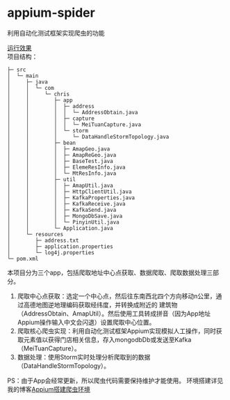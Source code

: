 # appium-spider
利用自动化测试框架实现爬虫的功能  

<a href="http://github-blog.oss-cn-shenzhen.aliyuncs.com/2019-3-1.gif">运行效果</a>  
项目结构：
```
├─ src
│  └─ main
│     ├─ java
│     │  └─ com
│     │     └─ chris
│     │        ├─ app
│     │        │  ├─ address
│     │        │  │  └─ AddressObtain.java
│     │        │  ├─ capture
│     │        │  │  └─ MeiTuanCapture.java
│     │        │  └─ storm
│     │        │     └─ DataHandleStormTopology.java
│     │        ├─ bean
│     │        │  ├─ AmapGeo.java
│     │        │  ├─ AmapReGeo.java
│     │        │  ├─ BaseTest.java
│     │        │  ├─ ElemeResInfo.java
│     │        │  └─ MtResInfo.java
│     │        ├─ util
│     │        │  ├─ AmapUtil.java
│     │        │  ├─ HttpClientUtil.java
│     │        │  ├─ KafkaProperties.java
│     │        │  ├─ KafkaReceive.java
│     │        │  ├─ KafkaSend.java
│     │        │  ├─ MongoDbSave.java
│     │        │  └─ PinyinUtil.java
│     │        └─ Application.java
│     └─ resources
│        ├─ address.txt
│        ├─ application.properties
│        └─ log4j.properties
└─ pom.xml
```
本项目分为三个app，包括爬取地址中心点获取、数据爬取、爬取数据处理三部分。
1. 爬取中心点获取：选定一个中心点，然后往东南西北四个方向移动n公里，通过高德地图逆地理编码获取经纬度，并转换成附近的
建筑物（AddressObtain、AmapUtil）。然后使用工具转成拼音（因为App地址Appium操作输入中文会闪退）设置爬取中心位置。
2. 爬取核心爬虫实现：利用自动化测试框架Appium实现模拟人工操作，同时获取元素值以获得门店相关信息，存入mongodbDb或发送至Kafka（MeiTuanCapture）。
3. 数据处理：使用Storm实时处理分析爬取到的数据（DataHandleStormTopology）。

PS：由于App会经常更新，所以爬虫代码需要保持维护才能使用。
环境搭建详见我的博客<a href="https://blog.developabc.com/2019/03/01/appium.html">Appium搭建爬虫环境</a>  

